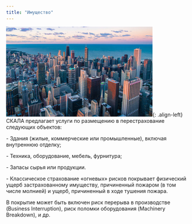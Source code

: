 ```yaml
---
title: "Имущество"
---
```


![image-left](/assets/images/reinsurance/property.jpg){: .align-left}
СКАЛА предлагает услуги по размещению в перестрахование следующих объектов:

\- Здания (жилые, коммерческие или промышленные), включая внутреннюю отделку;

\- Техника, оборудование, мебель, фурнитура;

\- Запасы сырья или продукции.

\- Классическое страхование «огневых» рисков покрывает физический ущерб застрахованному имуществу, причиненный пожаром (в том числе молнией) и ущерб, причиненный в ходе тушения пожара. 

В покрытие может быть включен риск перерыва в производстве (Business Interruption), риск поломки оборудования (Machinery Breakdown), и др. 
